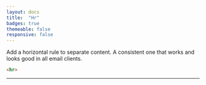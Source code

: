 ```yaml
---
layout: docs
title:  "Hr"
badges: true
themeable: false
responsive: false
---
```

Add a horizontal rule to separate content. A consistent one that works and looks good in all email clients.

```html
<hr>
```
<hr>
